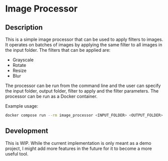 # Image Processor

## Description

This is a simple image processor that can be used to apply filters to images. It operates on batches of images by applying the same filter to all images in the input folder. The filters that can be applied are:

- Grayscale
- Rotate
- Resize
- Blur

The processor can be run from the command line and the user can specify the input folder, output folder, filter to apply and the filter parameters.
The processor can be run as a Docker container.

Example usage:

```bash
docker compose run --rm image_processor <INPUT_FOLDER> <OUTPUT_FOLDER> --task grayscale
```

## Development

This is WIP. While the current implementation is only meant as a demo project, I might add more features in the future for it to become a more useful tool.
